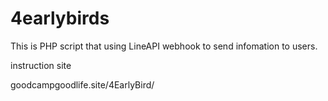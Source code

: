 # 4earlybirds
This is PHP script that using LineAPI webhook to send infomation to users.

instruction site
<html lang="ja">goodcampgoodlife.site/4EarlyBird/</html>

